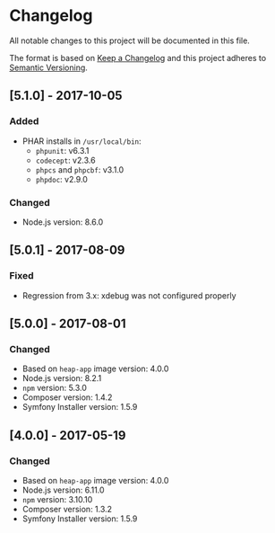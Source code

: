 # Changelog
All notable changes to this project will be documented in this file.

The format is based on [Keep a Changelog](http://keepachangelog.com/en/1.0.0/)
and this project adheres to [Semantic Versioning](http://semver.org/spec/v2.0.0.html).

## [5.1.0] - 2017-10-05
### Added
- PHAR installs in `/usr/local/bin`:
  - `phpunit`: v6.3.1
  - `codecept`: v2.3.6
  - `phpcs` and `phpcbf`: v3.1.0
  - `phpdoc`: v2.9.0

### Changed
- Node.js version: 8.6.0

## [5.0.1] - 2017-08-09
### Fixed
- Regression from 3.x: xdebug was not configured properly

## [5.0.0] - 2017-08-01
### Changed
- Based on `heap-app` image version: 4.0.0
- Node.js version: 8.2.1
- `npm` version: 5.3.0
- Composer version: 1.4.2
- Symfony Installer version: 1.5.9

## [4.0.0] - 2017-05-19
### Changed
- Based on `heap-app` image version: 4.0.0
- Node.js version: 6.11.0
- `npm` version: 3.10.10
- Composer version: 1.3.2
- Symfony Installer version: 1.5.9

